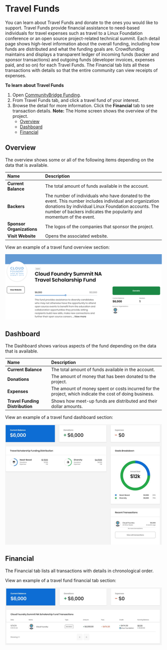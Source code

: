 # Travel Funds

You can learn about Travel Funds and donate to the ones you would like to support. Travel Funds provide financial assistance to need-based individuals for travel expenses such as travel to a Linux Foundation conference or an open source project-related technical summit. Each detail page shows high-level information about the overall funding, including how funds are distributed and what the funding goals are. Crowdfunding maintains and displays a transparent ledger of incoming funds \(backer and sponsor transactions\) and outgoing funds \(developer invoices, expenses paid, and so on\) for each Travel Funds. The Financial tab lists all these transactions with details so that the entire community can view receipts of expenses.

**To learn about Travel Funds**

1. Open [CommunityBridge Funding](https://funding.communitybridge.org/).
2. From Travel Funds tab, and click a travel fund of your interest.
3. Browse the detail for more information. Click the **Financial** tab to see transaction details. **Note:** The Home screen shows the overview of the project.
   * [Overview](travel-funds.md#TravelScholarships-Overview)
   * [Dashboard](travel-funds.md#TravelScholarships-Dashboard)
   * [Financial](travel-funds.md#TravelScholarships-Financial)

## Overview <a id="TravelScholarships-Overview"></a>

The overview shows some or all of the following items depending on the data that is available.

| Name | Description |
| :--- | :--- |
| **Current Balance** | The total amount of funds available in the account. |
| **Backers**  | The number of individuals who have donated to the event. This number includes individual and organization donations by individual Linux Foundation accounts. The number of backers indicates the popularity and momentum of the event. |
| **Sponsor Organizations** | The logos of the companies that sponsor the project. |
| **Visit Website** | Opens the associated website. |

  
View an example of a travel fund overview section:

![](../../../.gitbook/assets/7418525%20%281%29.png)

## Dashboard <a id="TravelScholarships-Dashboard"></a>

The Dashboard shows various aspects of the fund depending on the data that is available.

| Name | Description |
| :--- | :--- |
| **Current Balance** | The total amount of funds available in the account. |
| **Donations** | The amount of money that has been donated to the project. |
| **Expenses**  | The amount of money spent or costs incurred for the project, which indicate the cost of doing business. |
| **Travel Funding Distribution** | Shows how meet-up funds are distributed and their dollar amounts. |

  
View an example of a travel fund dashboard section:

![](../../../.gitbook/assets/7418524%20%281%29.jpg)

## Financial <a id="TravelScholarships-Financial"></a>

The Financial tab lists all transactions with details in chronological order.

View an example of a travel fund financial tab section:

![](../../../.gitbook/assets/7418523%20%281%29.jpg)

